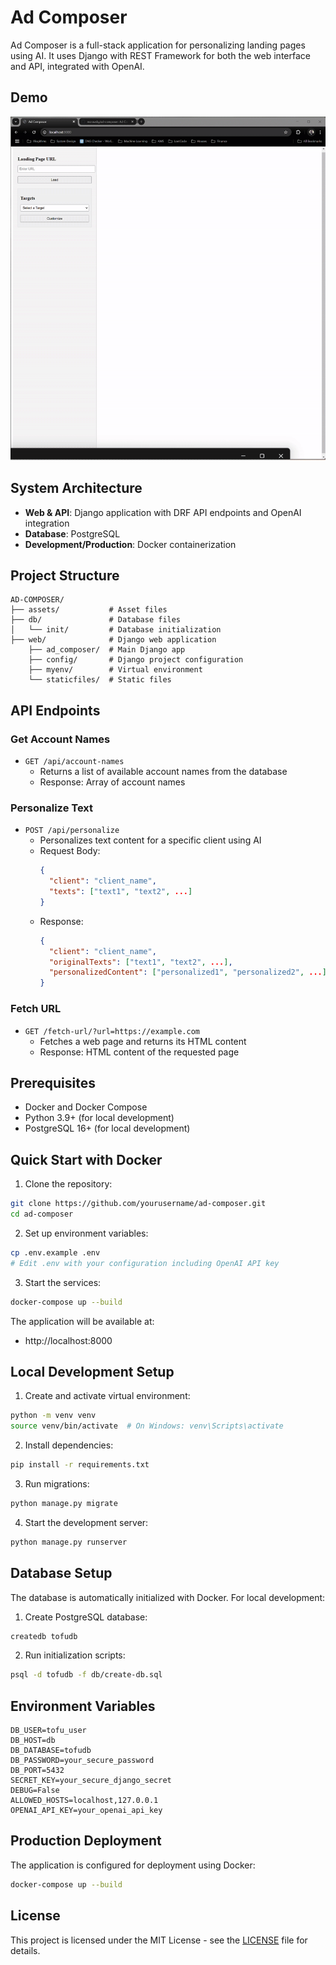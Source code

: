 # Ad Composer

Ad Composer is a full-stack application for personalizing landing pages using AI. It uses Django with REST Framework for both the web interface and API, integrated with OpenAI.

## Demo
![Ad Composer Demo](assets/ad-composer.gif)

## System Architecture

- **Web & API**: Django application with DRF API endpoints and OpenAI integration
- **Database**: PostgreSQL
- **Development/Production**: Docker containerization

## Project Structure

```
AD-COMPOSER/
├── assets/           # Asset files
├── db/               # Database files
│   └── init/         # Database initialization
├── web/              # Django web application
    ├── ad_composer/  # Main Django app
    ├── config/       # Django project configuration
    ├── myenv/        # Virtual environment
    └── staticfiles/  # Static files
```

## API Endpoints

### Get Account Names
- `GET /api/account-names`
  - Returns a list of available account names from the database
  - Response: Array of account names

### Personalize Text
- `POST /api/personalize`
  - Personalizes text content for a specific client using AI
  - Request Body:
    ```json
    {
      "client": "client_name",
      "texts": ["text1", "text2", ...]
    }
    ```
  - Response:
    ```json
    {
      "client": "client_name",
      "originalTexts": ["text1", "text2", ...],
      "personalizedContent": ["personalized1", "personalized2", ...]
    }
    ```

### Fetch URL
- `GET /fetch-url/?url=https://example.com`
  - Fetches a web page and returns its HTML content
  - Response: HTML content of the requested page

## Prerequisites

- Docker and Docker Compose
- Python 3.9+ (for local development)
- PostgreSQL 16+ (for local development)

## Quick Start with Docker

1. Clone the repository:
```bash
git clone https://github.com/yourusername/ad-composer.git
cd ad-composer
```

2. Set up environment variables:
```bash
cp .env.example .env
# Edit .env with your configuration including OpenAI API key
```

3. Start the services:
```bash
docker-compose up --build
```

The application will be available at:
- http://localhost:8000

## Local Development Setup

1. Create and activate virtual environment:
```bash
python -m venv venv
source venv/bin/activate  # On Windows: venv\Scripts\activate
```

2. Install dependencies:
```bash
pip install -r requirements.txt
```

3. Run migrations:
```bash
python manage.py migrate
```

4. Start the development server:
```bash
python manage.py runserver
```

## Database Setup

The database is automatically initialized with Docker. For local development:

1. Create PostgreSQL database:
```bash
createdb tofudb
```

2. Run initialization scripts:
```bash
psql -d tofudb -f db/create-db.sql
```

## Environment Variables

```
DB_USER=tofu_user
DB_HOST=db
DB_DATABASE=tofudb
DB_PASSWORD=your_secure_password
DB_PORT=5432
SECRET_KEY=your_secure_django_secret
DEBUG=False
ALLOWED_HOSTS=localhost,127.0.0.1
OPENAI_API_KEY=your_openai_api_key
```

## Production Deployment

The application is configured for deployment using Docker:

```bash
docker-compose up --build
```

## License

This project is licensed under the MIT License - see the [LICENSE](LICENSE) file for details.
